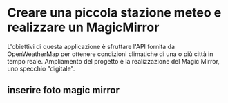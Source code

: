 # Creare una piccola stazione meteo e realizzare un MagicMirror 
L'obiettivi di questa applicazione è sfruttare l'API fornita da OpenWeatherMap per ottenere condizioni climatiche di una o più città in tempo reale. Ampliamento del progetto è la realizzazione del Magic Mirror, uno specchio "digitale".
## inserire foto magic mirror

